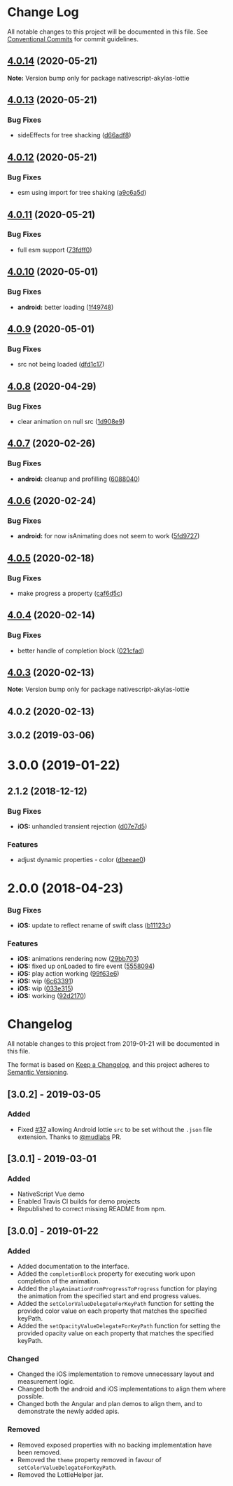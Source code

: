 # Change Log

All notable changes to this project will be documented in this file.
See [Conventional Commits](https://conventionalcommits.org) for commit guidelines.

## [4.0.14](https://github.com/farfromrefug/nativescript-lottie/compare/v4.0.13...v4.0.14) (2020-05-21)

**Note:** Version bump only for package nativescript-akylas-lottie





## [4.0.13](https://github.com/farfromrefug/nativescript-lottie/compare/v4.0.12...v4.0.13) (2020-05-21)


### Bug Fixes

* sideEffects for tree shacking ([d66adf8](https://github.com/farfromrefug/nativescript-lottie/commit/d66adf866f805baf25e8b3060976ed74cdd5ad3a))





## [4.0.12](https://github.com/farfromrefug/nativescript-lottie/compare/v4.0.11...v4.0.12) (2020-05-21)


### Bug Fixes

* esm using import for tree shaking ([a9c6a5d](https://github.com/farfromrefug/nativescript-lottie/commit/a9c6a5dbc766213be2fc459edbdd2c3ecf8696cf))





## [4.0.11](https://github.com/farfromrefug/nativescript-lottie/compare/v4.0.10...v4.0.11) (2020-05-21)


### Bug Fixes

* full esm support ([73fdff0](https://github.com/farfromrefug/nativescript-lottie/commit/73fdff026394911436bd71b0b8f237a5a4edbfba))





## [4.0.10](https://github.com/farfromrefug/nativescript-lottie/compare/v4.0.9...v4.0.10) (2020-05-01)


### Bug Fixes

* **android:** better loading ([1f49748](https://github.com/farfromrefug/nativescript-lottie/commit/1f497489588a81d9592d2d1a163e5cfecd617ad3))





## [4.0.9](https://github.com/farfromrefug/nativescript-lottie/compare/v4.0.8...v4.0.9) (2020-05-01)


### Bug Fixes

* src not being loaded ([dfd1c17](https://github.com/farfromrefug/nativescript-lottie/commit/dfd1c175305dccdeb5e67674370f10fdc016229a))





## [4.0.8](https://github.com/farfromrefug/nativescript-lottie/compare/v4.0.7...v4.0.8) (2020-04-29)


### Bug Fixes

* clear animation on null src ([1d908e9](https://github.com/farfromrefug/nativescript-lottie/commit/1d908e9e07f3ba1ad472a67017a11b6a8d6fa7d5))





## [4.0.7](https://github.com/farfromrefug/nativescript-lottie/compare/v4.0.6...v4.0.7) (2020-02-26)


### Bug Fixes

* **android:** cleanup and profilling ([6088040](https://github.com/farfromrefug/nativescript-lottie/commit/60880408382cf6a3c4d25cc123017292afe42f3e))





## [4.0.6](https://github.com/farfromrefug/nativescript-lottie/compare/v4.0.5...v4.0.6) (2020-02-24)


### Bug Fixes

* **android:** for now isAnimating does not seem to work ([5fd9727](https://github.com/farfromrefug/nativescript-lottie/commit/5fd97271a698c5e29e4b9e7a53c8a2d2fa6f34f4))





## [4.0.5](https://github.com/farfromrefug/nativescript-lottie/compare/v4.0.4...v4.0.5) (2020-02-18)


### Bug Fixes

* make progress a property ([caf6d5c](https://github.com/farfromrefug/nativescript-lottie/commit/caf6d5c7279211c75e49958d631720b4dcc7ffd4))





## [4.0.4](https://github.com/farfromrefug/nativescript-lottie/compare/v4.0.3...v4.0.4) (2020-02-14)


### Bug Fixes

* better handle of completion block ([021cfad](https://github.com/farfromrefug/nativescript-lottie/commit/021cfad0326a1c1de1c5b0194e249ba35da3c822))





## [4.0.3](https://github.com/farfromrefug/nativescript-lottie/compare/v4.0.2...v4.0.3) (2020-02-13)

**Note:** Version bump only for package nativescript-akylas-lottie





## 4.0.2 (2020-02-13)



## 3.0.2 (2019-03-06)



# 3.0.0 (2019-01-22)



## 2.1.2 (2018-12-12)


### Bug Fixes

* **iOS:** unhandled transient rejection ([d07e7d5](https://github.com/farfromrefug/nativescript-lottie/commit/d07e7d5057dd62401b3be493046d118b597c3433))


### Features

* adjust dynamic properties - color ([dbeeae0](https://github.com/farfromrefug/nativescript-lottie/commit/dbeeae04478ef3b84ca4f95988c14f573eed52fe))



# 2.0.0 (2018-04-23)


### Bug Fixes

* **iOS:** update to reflect rename of swift class ([b11123c](https://github.com/farfromrefug/nativescript-lottie/commit/b11123cb524b2007cd9066d3b2072fc1796b7450))


### Features

* **iOS:** animations rendering now ([29bb703](https://github.com/farfromrefug/nativescript-lottie/commit/29bb703d74ed9065ff0b4596daa8218976e0b68e))
* **iOS:** fixed up onLoaded to fire event ([5558094](https://github.com/farfromrefug/nativescript-lottie/commit/5558094c21d3a38c3d3d5e0aac1fec924addf11c))
* **iOS:** play action working ([99f63e6](https://github.com/farfromrefug/nativescript-lottie/commit/99f63e63c28dde25df74094ee5a29b42e3e20de9))
* **iOS:** wip ([6c63391](https://github.com/farfromrefug/nativescript-lottie/commit/6c633915af5b50ac03aadecf895de55eda8a2de9))
* **iOS:** wip ([033e315](https://github.com/farfromrefug/nativescript-lottie/commit/033e3156b57710643cdafbcae78d83bb21149d9d))
* **iOS:** working ([92d2170](https://github.com/farfromrefug/nativescript-lottie/commit/92d21703a2d925344f340baee7b6e2086561acd9))





# Changelog

All notable changes to this project from 2019-01-21 will be documented in this file.

The format is based on [Keep a Changelog](https://keepachangelog.com/en/1.0.0/),
and this project adheres to [Semantic Versioning](https://semver.org/spec/v2.0.0.html).

## [3.0.2] - 2019-03-05

### Added

- Fixed [#37](https://github.com/farfromrefug/nativescript-lottie/issues/37) allowing Android lottie `src` to be set without the `.json` file extension. Thanks to [@mudlabs](https://github.com/mudlabs) PR.

## [3.0.1] - 2019-03-01

### Added

- NativeScript Vue demo
- Enabled Travis CI builds for demo projects
- Republished to correct missing README from npm.

## [3.0.0] - 2019-01-22

### Added

- Added documentation to the interface.
- Added the `completionBlock` property for executing work upon completion of the animation.
- Added the `playAnimationFromProgressToProgress` function for playing the animation from the specified start and end progress values.
- Added the `setColorValueDelegateForKeyPath` function for setting the provided color value on each property that matches the specified keyPath.
- Added the `setOpacityValueDelegateForKeyPath` function for setting the provided opacity value on each property that matches the specified keyPath.

### Changed

- Changed the iOS implementation to remove unnecessary layout and measurement logic.
- Changed both the android and iOS implementations to align them where possible.
- Changed both the Angular and plan demos to align them, and to demonstrate the newly added apis.

### Removed

- Removed exposed properties with no backing implementation have been removed.
- Removed the `theme` property removed in favour of `setColorValueDelegateForKeyPath`.
- Removed the LottieHelper jar.

